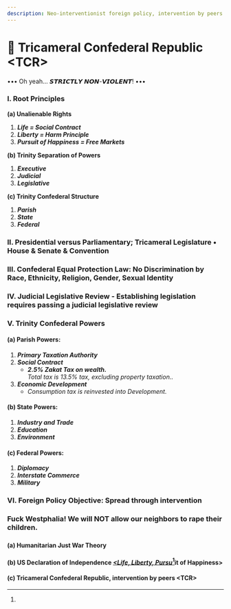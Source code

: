 ```yaml
---
description: Neo-interventionist foreign policy, intervention by peers.
---
```


# 🐰 Tricameral Confederal Republic \<TCR>

••• Oh yeah… 𝙎𝙏𝙍𝙄𝘾𝙏𝙇𝙔 𝙉𝙊𝙉-𝙑𝙄𝙊𝙇𝙀𝙉𝙏! •••

### I. Root Principles

&#x20;   **(a) Unalienable Rights**

1. _**Life = Social Contract**_
2. _**Liberty = Harm Principle**_
3. _**Pursuit of Happiness = Free Markets**_

&#x20;   **(b) Trinity Separation of Powers**

1. _**Executive**_&#x20;
2. _**Judicial**_
3. _**Legislative**_

&#x20;   **(c) Trinity Confederal Structure**

1. _**Parish**_
2. _**State**_
3. _**Federal**_&#x20;

### II. Presidential versus Parliamentary; Tricameral Legislature • House & Senate & Convention

### III. Confederal Equal Protection Law: No Discrimination by Race, Ethnicity, Religion, Gender, Sexual Identity

### IV. **Judicial Legislative Review - Establishing legislation requires passing a judicial legislative review**

### V. Trinity Confederal Powers  &#x20;

#### &#x20;   (a) Parish Powers:

1. _**Primary Taxation Authority**_
2. _**Social Contract**_
   * _**2.5% Zakat Tax on wealth.**_ \
     _Total tax is 13.5% tax, excluding property taxation.._
3. _**Economic Development**_
   * _Consumption tax is reinvested into Development._

#### &#x20;   (b) State Powers:

1. _**Industry and Trade**_
2. _**Education**_
3. _**Environment**_&#x20;

#### &#x20;   (c) Federal Powers:

1. _**Diplomacy**_
2. _**Interstate Commerce**_
3. _**Military**_&#x20;

### VI. Foreign Policy Objective: Spread through intervention

### Fuck Westphalia! We will NOT allow our neighbors to rape their children.

### &#x20;

#### &#x20;   (a) Humanitarian Just War Theory&#x20;

#### &#x20;   (b) US Declaration of Independence [_\<Life, Liberty, Pursu_](#user-content-fn-1)[^1]it of Happiness>

#### &#x20;   (c) Tricameral Confederal Republic, intervention by peers \<TCR>

[^1]: 
